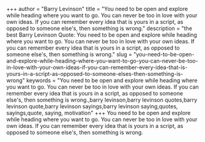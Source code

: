 +++
author = "Barry Levinson"
title = "You need to be open and explore while heading where you want to go. You can never be too in love with your own ideas. If you can remember every idea that is yours in a script, as opposed to someone else's, then something is wrong."
description = "the best Barry Levinson Quote: You need to be open and explore while heading where you want to go. You can never be too in love with your own ideas. If you can remember every idea that is yours in a script, as opposed to someone else's, then something is wrong."
slug = "you-need-to-be-open-and-explore-while-heading-where-you-want-to-go-you-can-never-be-too-in-love-with-your-own-ideas-if-you-can-remember-every-idea-that-is-yours-in-a-script-as-opposed-to-someone-elses-then-something-is-wrong"
keywords = "You need to be open and explore while heading where you want to go. You can never be too in love with your own ideas. If you can remember every idea that is yours in a script, as opposed to someone else's, then something is wrong.,barry levinson,barry levinson quotes,barry levinson quote,barry levinson sayings,barry levinson saying,quotes, sayings,quote, saying, motivation"
+++
You need to be open and explore while heading where you want to go. You can never be too in love with your own ideas. If you can remember every idea that is yours in a script, as opposed to someone else's, then something is wrong.
